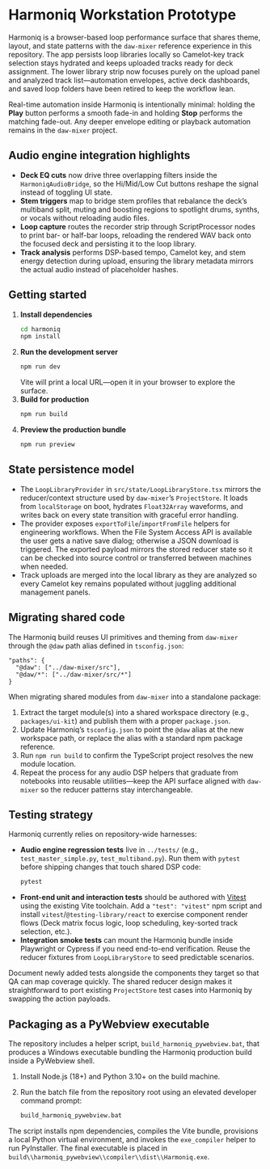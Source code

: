 # Harmoniq Workstation Prototype

Harmoniq is a browser-based loop performance surface that shares theme, layout, and state patterns with the `daw-mixer` reference experience in this repository. The app persists loop libraries locally so Camelot-key track selection stays hydrated and keeps uploaded tracks ready for deck assignment. The lower library strip now focuses purely on the upload panel and analyzed track list—automation envelopes, active deck dashboards, and saved loop folders have been retired to keep the workflow lean.

Real-time automation inside Harmoniq is intentionally minimal: holding the **Play** button performs a smooth fade-in and holding **Stop** performs the matching fade-out. Any deeper envelope editing or playback automation remains in the `daw-mixer` project.

## Audio engine integration highlights

- **Deck EQ cuts** now drive three overlapping filters inside the `HarmoniqAudioBridge`, so the Hi/Mid/Low Cut buttons reshape the signal instead of toggling UI state.
- **Stem triggers** map to bridge stem profiles that rebalance the deck’s multiband split, muting and boosting regions to spotlight drums, synths, or vocals without reloading audio files.
- **Loop capture** routes the recorder strip through ScriptProcessor nodes to print bar- or half-bar loops, reloading the rendered WAV back onto the focused deck and persisting it to the loop library.
- **Track analysis** performs DSP-based tempo, Camelot key, and stem energy detection during upload, ensuring the library metadata mirrors the actual audio instead of placeholder hashes.

## Getting started

1. **Install dependencies**
   ```bash
   cd harmoniq
   npm install
   ```
2. **Run the development server**
   ```bash
   npm run dev
   ```
   Vite will print a local URL—open it in your browser to explore the surface.
3. **Build for production**
   ```bash
   npm run build
   ```
4. **Preview the production bundle**
   ```bash
   npm run preview
   ```

## State persistence model

- The `LoopLibraryProvider` in `src/state/LoopLibraryStore.tsx` mirrors the reducer/context structure used by `daw-mixer`’s `ProjectStore`. It loads from `localStorage` on boot, hydrates `Float32Array` waveforms, and writes back on every state transition with graceful error handling.
- The provider exposes `exportToFile`/`importFromFile` helpers for engineering workflows. When the File System Access API is available the user gets a native save dialog; otherwise a JSON download is triggered. The exported payload mirrors the stored reducer state so it can be checked into source control or transferred between machines when needed.
- Track uploads are merged into the local library as they are analyzed so every Camelot key remains populated without juggling additional management panels.

## Migrating shared code

The Harmoniq build reuses UI primitives and theming from `daw-mixer` through the `@daw` path alias defined in `tsconfig.json`:

```
"paths": {
  "@daw": ["../daw-mixer/src"],
  "@daw/*": ["../daw-mixer/src/*"]
}
```

When migrating shared modules from `daw-mixer` into a standalone package:

1. Extract the target module(s) into a shared workspace directory (e.g., `packages/ui-kit`) and publish them with a proper `package.json`.
2. Update Harmoniq’s `tsconfig.json` to point the `@daw` alias at the new workspace path, or replace the alias with a standard npm package reference.
3. Run `npm run build` to confirm the TypeScript project resolves the new module location.
4. Repeat the process for any audio DSP helpers that graduate from notebooks into reusable utilities—keep the API surface aligned with `daw-mixer` so the reducer patterns stay interchangeable.

## Testing strategy

Harmoniq currently relies on repository-wide harnesses:

- **Audio engine regression tests** live in `../tests/` (e.g., `test_master_simple.py`, `test_multiband.py`). Run them with `pytest` before shipping changes that touch shared DSP code:
  ```bash
  pytest
  ```
- **Front-end unit and interaction tests** should be authored with [Vitest](https://vitest.dev/) using the existing Vite toolchain. Add a `"test": "vitest"` npm script and install `vitest`/`@testing-library/react` to exercise component render flows (Deck matrix focus logic, loop scheduling, key-sorted track selection, etc.).
- **Integration smoke tests** can mount the Harmoniq bundle inside Playwright or Cypress if you need end-to-end verification. Reuse the reducer fixtures from `LoopLibraryStore` to seed predictable scenarios.

Document newly added tests alongside the components they target so that QA can map coverage quickly. The shared reducer design makes it straightforward to port existing `ProjectStore` test cases into Harmoniq by swapping the action payloads.

## Packaging as a PyWebview executable

The repository includes a helper script, `build_harmoniq_pywebview.bat`, that
produces a Windows executable bundling the Harmoniq production build inside a
PyWebview shell.

1. Install Node.js (18+) and Python 3.10+ on the build machine.
2. Run the batch file from the repository root using an elevated developer
   command prompt:

   ```bat
   build_harmoniq_pywebview.bat
   ```

The script installs npm dependencies, compiles the Vite bundle, provisions a
local Python virtual environment, and invokes the `exe_compiler` helper to run
PyInstaller. The final executable is placed in
`build\\harmoniq_pywebview\\compiler\\dist\\Harmoniq.exe`.

